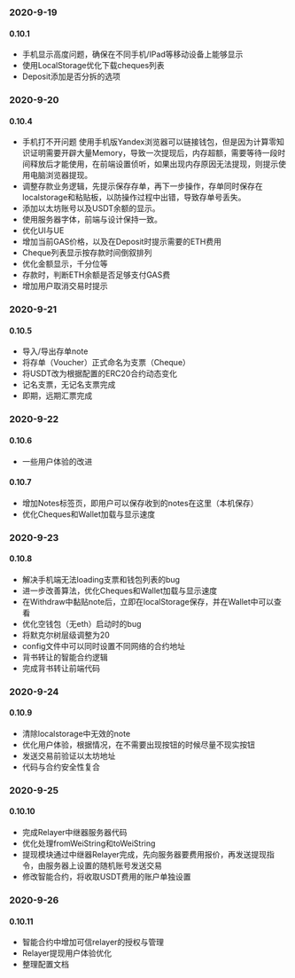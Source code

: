 ### 2020-9-19
#### 0.10.1
* 手机显示高度问题，确保在不同手机/IPad等移动设备上能够显示
* 使用LocalStorage优化下载cheques列表
* Deposit添加是否分拆的选项

### 2020-9-20
#### 0.10.4
* 手机打不开问题
使用手机版Yandex浏览器可以链接钱包，但是因为计算零知识证明需要开辟大量Memory，导致一次提现后，内存超额，需要等待一段时间释放后才能使用，在前端设置侦听，如果出现内存原因无法提现，则提示使用电脑浏览器提现。
* 调整存款业务逻辑，先提示保存存单，再下一步操作，存单同时保存在localstorage和粘贴板，以防操作过程中出错，导致存单号丢失。
* 添加以太坊账号以及USDT余额的显示。
* 使用服务器字体，前端与设计保持一致。
* 优化UI与UE
* 增加当前GAS价格，以及在Deposit时提示需要的ETH费用
* Cheque列表显示按存款时间倒叙排列
* 优化金额显示，千分位等
* 存款时，判断ETH余额是否足够支付GAS费
* 增加用户取消交易时提示

### 2020-9-21
#### 0.10.5
* 导入/导出存单note
* 将存单（Voucher）正式命名为支票（Cheque）
* 将USDT改为根据配置的ERC20合约动态变化
* 记名支票，无记名支票完成
* 即期，远期汇票完成

### 2020-9-22
#### 0.10.6
* 一些用户体验的改进

#### 0.10.7
* 增加Notes标签页，即用户可以保存收到的notes在这里（本机保存）
* 优化Cheques和Wallet加载与显示速度

### 2020-9-23
#### 0.10.8
* 解决手机端无法loading支票和钱包列表的bug
* 进一步改善算法，优化Cheques和Wallet加载与显示速度
* 在Withdraw中黏贴note后，立即在localStorage保存，并在Wallet中可以查看
* 优化空钱包（无eth）启动时的bug
* 将默克尔树层级调整为20
* config文件中可以同时设置不同网络的合约地址
* 背书转让的智能合约逻辑
* 完成背书转让前端代码

### 2020-9-24
#### 0.10.9
* 清除localstorage中无效的note
* 优化用户体验，根据情况，在不需要出现按钮的时候尽量不现实按钮
* 发送交易前验证以太坊地址
* 代码与合约安全性复合

### 2020-9-25
#### 0.10.10
* 完成Relayer中继器服务器代码
* 优化处理fromWeiString和toWeiString
* 提现模块通过中继器Relayer完成，先向服务器要费用报价，再发送提现指令，由服务器上设置的随机账号发送交易
* 修改智能合约，将收取USDT费用的账户单独设置

### 2020-9-26
#### 0.10.11
* 智能合约中增加可信relayer的授权与管理
* Relayer提现用户体验优化
* 整理配置文档